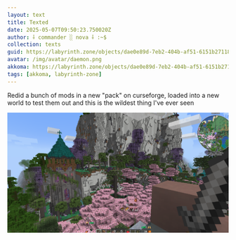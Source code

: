```yaml
---
layout: text
title: Texted
date: 2025-05-07T09:50:23.750020Z
author: ⸸ commander ░ nova ⸸ :~$
collection: texts
guid: https://labyrinth.zone/objects/dae0e89d-7eb2-404b-af51-6151b27118bd
avatar: /img/avatar/daemon.png
akkoma: https://labyrinth.zone/objects/dae0e89d-7eb2-404b-af51-6151b27118bd
tags: [akkoma, labyrinth-zone]
---
```


<p>Redid a bunch of mods in a new "pack" on curseforge, loaded into a new world to test them out and this is the wildest thing I've ever seen</p><img src="/assets/text_media/fe3e1450f8f14530222942e555cf9a53d2540e60b597d9359cd018d7319c6ce8.png" alt="" />
